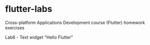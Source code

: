 # flutter-labs
Cross-platform Applications Development course (Flutter) homework exercises

Lab6 - Text widget "Hello Flutter"
